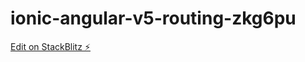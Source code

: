 # ionic-angular-v5-routing-zkg6pu

[Edit on StackBlitz ⚡️](https://stackblitz.com/edit/ionic-angular-v5-routing-zkg6pu)
